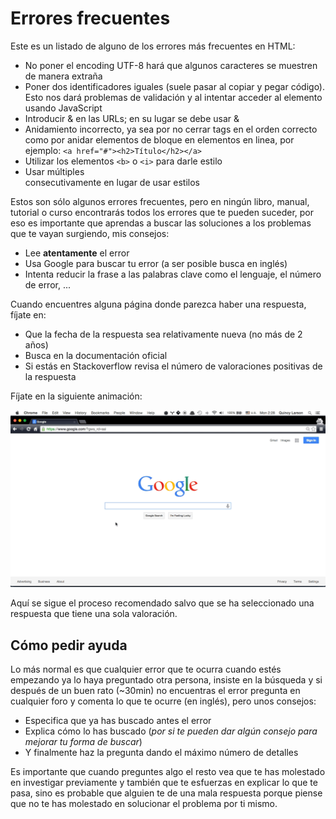 # Errores frecuentes

Este es un listado de alguno de los errores más frecuentes en HTML:
* No poner el encoding UTF-8 hará que algunos caracteres se muestren de manera extraña
* Poner dos identificadores iguales (suele pasar al copiar y pegar código). Esto nos dará problemas de validación y al
intentar acceder al elemento usando JavaScript
* Introducir & en las URLs; en su lugar se debe usar &amp;
* Anidamiento incorrecto, ya sea por no cerrar tags en el orden correcto como por anidar elementos de bloque en
elementos en linea, por ejemplo: ```<a href="#"><h2>Título</h2></a>```
* Utilizar los elementos ```<b>``` o ```<i>``` para darle estilo
* Usar múltiples <br> consecutivamente en lugar de usar estilos

Estos son sólo algunos errores frecuentes, pero en ningún libro, manual, tutorial o curso encontrarás todos
los errores que te pueden suceder, por eso es importante que aprendas a buscar las soluciones a los problemas que
te vayan surgiendo, mis consejos:
* Lee **atentamente** el error
* Usa Google para buscar tu error (a ser posible busca en inglés)
* Intenta reducir la frase a las palabras clave como el lenguaje, el número de error, ...

Cuando encuentres alguna página donde parezca haber una respuesta, fíjate en:
* Que la fecha de la respuesta sea relativamente nueva (no más de 2 años)
* Busca en la documentación oficial
* Si estás en Stackoverflow revisa el número de valoraciones positivas de la respuesta

Fíjate en la siguiente animación:

[![](../images/buscar_error.gif)](../images/buscar_error.gif)

Aquí se sigue el proceso recomendado salvo que se ha seleccionado una respuesta que tiene una sola valoración.

## Cómo pedir ayuda
Lo más normal es que cualquier error que te ocurra cuando estés empezando ya lo haya preguntado otra persona, insiste en la búsqueda y si después de un buen rato (~30min) no encuentras el error pregunta en cualquier foro y comenta lo que te ocurre (en inglés), pero unos consejos:
* Especifica que ya has buscado antes el error
* Explica cómo lo has buscado (*por si te pueden dar algún consejo para mejorar tu forma de buscar*)
* Y finalmente haz la pregunta dando el máximo número de detalles

Es importante que cuando preguntes algo el resto vea que te has molestado en investigar previamente y también que te esfuerzas en explicar lo que te pasa, sino es probable que alguien te de una mala respuesta porque piense que no te has molestado en solucionar el problema por ti mismo.